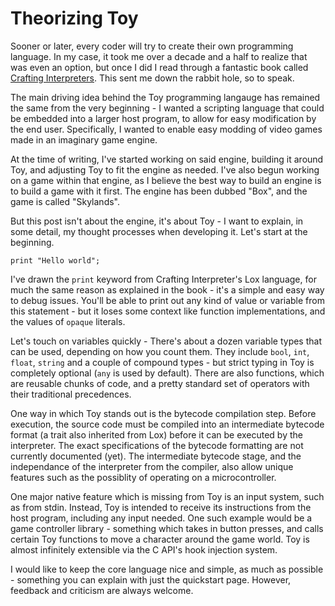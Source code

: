 # Theorizing Toy

Sooner or later, every coder will try to create their own programming language. In my case, it took me over a decade and a half to realize that was even an option, but once I did I read through a fantastic book called [Crafting Interpreters](https://craftinginterpreters.com/). This sent me down the rabbit hole, so to speak.

The main driving idea behind the Toy programming langauge has remained the same from the very beginning - I wanted a scripting language that could be embedded into a larger host program, to allow for easy modification by the end user. Specifically, I wanted to enable easy modding of video games made in an imaginary game engine.

At the time of writing, I've started working on said engine, building it around Toy, and adjusting Toy to fit the engine as needed. I've also begun working on a game within that engine, as I believe the best way to build an engine is to build a game with it first. The engine has been dubbed "Box", and the game is called "Skylands".

But this post isn't about the engine, it's about Toy - I want to explain, in some detail, my thought processes when developing it. Let's start at the beginning.

```toy
print "Hello world";
```

I've drawn the `print` keyword from Crafting Interpreter's Lox language, for much the same reason as explained in the book - it's a simple and easy way to debug issues. You'll be able to print out any kind of value or variable from this statement - but it loses some context like function implementations, and the values of `opaque` literals.

Let's touch on variables quickly - There's about a dozen variable types that can be used, depending on how you count them. They include `bool`, `int`, `float`, `string` and a couple of compound types - but strict typing in Toy is completely optional (`any` is used by default). There are also functions, which are reusable chunks of code, and a pretty standard set of operators with their traditional precedences.

One way in which Toy stands out is the bytecode compilation step. Before execution, the source code must be compiled into an intermediate bytecode format (a trait also inherited from Lox) before it can be executed by the interpreter. The exact specifications of the bytecode formatting are not currently documented (yet). The intermediate bytecode stage, and the independance of the interpreter from the compiler, also allow unique features such as the possiblity of operating on a microcontroller.

One major native feature which is missing from Toy is an input system, such as from stdin. Instead, Toy is intended to receive its instructions from the host program, including any input needed. One such example would be a game controller library - something which takes in button presses, and calls certain Toy functions to move a character around the game world. Toy is almost infinitely extensible via the C API's hook injection system.

I would like to keep the core language nice and simple, as much as possible - something you can explain with just the quickstart page. However, feedback and criticism are always welcome.

